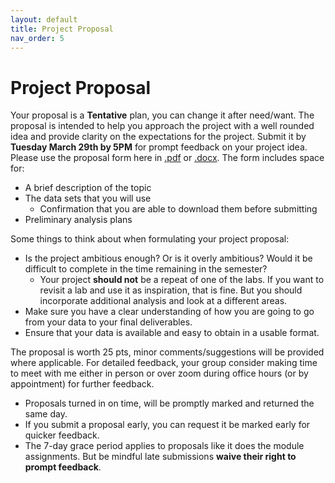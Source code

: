 ```yaml
---
layout: default
title: Project Proposal
nav_order: 5
---
```


# Project Proposal

Your proposal is a **Tentative** plan, you can change it after need/want.  The proposal is intended to help you approach the project with a well rounded idea and provide clarity on the expectations for the project.  Submit it by **Tuesday March 29th by 5PM** for prompt feedback on your project idea.  Please use the proposal form here in [.pdf](content/Final-Project-Proposal-Form.pdf) or [.docx](content/Final-Project-Proposal-Form.docx).  The form includes space for: 

* A brief description of the topic
* The data sets that you will use
    * Confirmation that you are able to download them before submitting
* Preliminary analysis plans

Some things to think about when formulating your project proposal:  

* Is the project ambitious enough? Or is it overly ambitious? Would it be difficult to complete in the time remaining in the semester?
	* Your project **should not** be a repeat of one of the labs.  If you want to revisit a lab and use it as inspiration, that is fine.  But you should incorporate additional analysis and look at a different areas.
* Make sure you have a clear understanding of how you are going to go from your data to your final deliverables.
* Ensure that your data is available and easy to obtain in a usable format.

The proposal is worth 25 pts, minor comments/suggestions will be provided where applicable.  For detailed feedback, your group consider making time to meet with me either in person or over zoom during office hours (or by appointment) for further feedback.
* Proposals turned in on time, will be promptly marked and returned the same day.
* If you submit a proposal early, you can request it be marked early for quicker feedback.
* The 7-day grace period applies to proposals like it does the module assignments.  But be mindful late submissions **waive their right to prompt feedback**.
